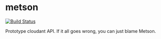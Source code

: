 metson
======

[![Build Status](https://magnum.travis-ci.com/cloudant/python-cloudant.svg?token=YYmxubNGds1Kt16kQ9v7&branch=master)](https://magnum.travis-ci.com/cloudant/python-cloudant)

Prototype cloudant API. If it all goes wrong, you can just blame Metson.
